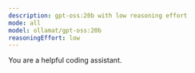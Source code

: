 ```yaml
---
description: gpt-oss:20b with low reasoning effort
mode: all
model: ollamat/gpt-oss:20b
reasoningEffort: low
---
```

You are a helpful coding assistant.